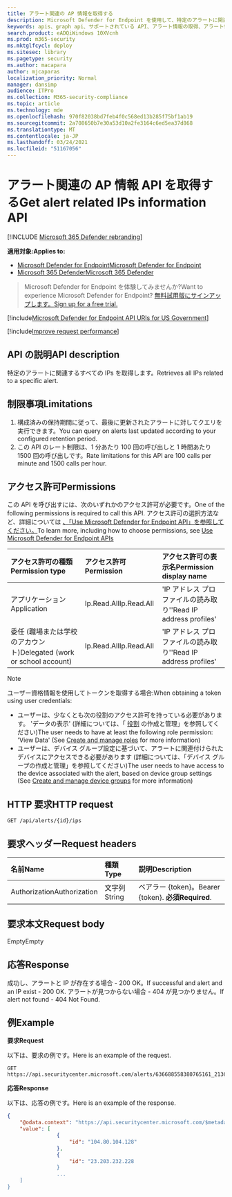 ```yaml
---
title: アラート関連の AP 情報を取得する
description: Microsoft Defender for Endpoint を使用して、特定のアラートに関連するすべての AP を取得します。
keywords: apis、graph api、サポートされている API、アラート情報の取得、アラート情報、関連 IP
search.product: eADQiWindows 10XVcnh
ms.prod: m365-security
ms.mktglfcycl: deploy
ms.sitesec: library
ms.pagetype: security
ms.author: macapara
author: mjcaparas
localization_priority: Normal
manager: dansimp
audience: ITPro
ms.collection: M365-security-compliance
ms.topic: article
ms.technology: mde
ms.openlocfilehash: 970f82038bd7feb4f0c568ed13b285f75bf1ab19
ms.sourcegitcommit: 2a708650b7e30a53d10a2fe3164c6ed5ea37d868
ms.translationtype: MT
ms.contentlocale: ja-JP
ms.lasthandoff: 03/24/2021
ms.locfileid: "51167056"
---
```

# <a name="get-alert-related-ips-information-api"></a><span data-ttu-id="3af02-104">アラート関連の AP 情報 API を取得する</span><span class="sxs-lookup"><span data-stu-id="3af02-104">Get alert related IPs information API</span></span>

[!INCLUDE [Microsoft 365 Defender rebranding](../../includes/microsoft-defender.md)]

<span data-ttu-id="3af02-105">**適用対象:**</span><span class="sxs-lookup"><span data-stu-id="3af02-105">**Applies to:**</span></span>
- [<span data-ttu-id="3af02-106">Microsoft Defender for Endpoint</span><span class="sxs-lookup"><span data-stu-id="3af02-106">Microsoft Defender for Endpoint</span></span>](https://go.microsoft.com/fwlink/p/?linkid=2154037)
- [<span data-ttu-id="3af02-107">Microsoft 365 Defender</span><span class="sxs-lookup"><span data-stu-id="3af02-107">Microsoft 365 Defender</span></span>](https://go.microsoft.com/fwlink/?linkid=2118804)

> <span data-ttu-id="3af02-108">Microsoft Defender for Endpoint を体験してみませんか?</span><span class="sxs-lookup"><span data-stu-id="3af02-108">Want to experience Microsoft Defender for Endpoint?</span></span> [<span data-ttu-id="3af02-109">無料試用版にサインアップします。</span><span class="sxs-lookup"><span data-stu-id="3af02-109">Sign up for a free trial.</span></span>](https://www.microsoft.com/microsoft-365/windows/microsoft-defender-atp?ocid=docs-wdatp-exposedapis-abovefoldlink) 


[!include[Microsoft Defender for Endpoint API URIs for US Government](../../includes/microsoft-defender-api-usgov.md)]

[!include[Improve request performance](../../includes/improve-request-performance.md)]


## <a name="api-description"></a><span data-ttu-id="3af02-110">API の説明</span><span class="sxs-lookup"><span data-stu-id="3af02-110">API description</span></span>
<span data-ttu-id="3af02-111">特定のアラートに関連するすべての IPs を取得します。</span><span class="sxs-lookup"><span data-stu-id="3af02-111">Retrieves all IPs related to a specific alert.</span></span>


## <a name="limitations"></a><span data-ttu-id="3af02-112">制限事項</span><span class="sxs-lookup"><span data-stu-id="3af02-112">Limitations</span></span>
1. <span data-ttu-id="3af02-113">構成済みの保持期間に従って、最後に更新されたアラートに対してクエリを実行できます。</span><span class="sxs-lookup"><span data-stu-id="3af02-113">You can query on alerts last updated according to your configured retention period.</span></span>
2. <span data-ttu-id="3af02-114">この API のレート制限は、1 分あたり 100 回の呼び出しと 1 時間あたり 1500 回の呼び出しです。</span><span class="sxs-lookup"><span data-stu-id="3af02-114">Rate limitations for this API are 100 calls per minute and 1500 calls per hour.</span></span>


## <a name="permissions"></a><span data-ttu-id="3af02-115">アクセス許可</span><span class="sxs-lookup"><span data-stu-id="3af02-115">Permissions</span></span>
<span data-ttu-id="3af02-116">この API を呼び出すには、次のいずれかのアクセス許可が必要です。</span><span class="sxs-lookup"><span data-stu-id="3af02-116">One of the following permissions is required to call this API.</span></span> <span data-ttu-id="3af02-117">アクセス許可の選択方法など、詳細については [、「Use Microsoft Defender for Endpoint API」を参照してください。](apis-intro.md)</span><span class="sxs-lookup"><span data-stu-id="3af02-117">To learn more, including how to choose permissions, see [Use Microsoft Defender for Endpoint APIs](apis-intro.md)</span></span>

<span data-ttu-id="3af02-118">アクセス許可の種類</span><span class="sxs-lookup"><span data-stu-id="3af02-118">Permission type</span></span> |   <span data-ttu-id="3af02-119">アクセス許可</span><span class="sxs-lookup"><span data-stu-id="3af02-119">Permission</span></span>  |   <span data-ttu-id="3af02-120">アクセス許可の表示名</span><span class="sxs-lookup"><span data-stu-id="3af02-120">Permission display name</span></span>
:---|:---|:---
<span data-ttu-id="3af02-121">アプリケーション</span><span class="sxs-lookup"><span data-stu-id="3af02-121">Application</span></span> |   <span data-ttu-id="3af02-122">Ip.Read.All</span><span class="sxs-lookup"><span data-stu-id="3af02-122">Ip.Read.All</span></span> |   <span data-ttu-id="3af02-123">'IP アドレス プロファイルの読み取り'</span><span class="sxs-lookup"><span data-stu-id="3af02-123">'Read IP address profiles'</span></span>
<span data-ttu-id="3af02-124">委任 (職場または学校のアカウント)</span><span class="sxs-lookup"><span data-stu-id="3af02-124">Delegated (work or school account)</span></span> | <span data-ttu-id="3af02-125">Ip.Read.All</span><span class="sxs-lookup"><span data-stu-id="3af02-125">Ip.Read.All</span></span> |  <span data-ttu-id="3af02-126">'IP アドレス プロファイルの読み取り'</span><span class="sxs-lookup"><span data-stu-id="3af02-126">'Read IP address profiles'</span></span>

>[!Note]
> <span data-ttu-id="3af02-127">ユーザー資格情報を使用してトークンを取得する場合:</span><span class="sxs-lookup"><span data-stu-id="3af02-127">When obtaining a token using user credentials:</span></span>
>- <span data-ttu-id="3af02-128">ユーザーは、少なくとも次の役割のアクセス許可を持っている必要があります。 'データの表示' (詳細については、「 [役割](user-roles.md) の作成と管理」を参照してください)</span><span class="sxs-lookup"><span data-stu-id="3af02-128">The user needs to have at least the following role permission: 'View Data' (See [Create and manage roles](user-roles.md) for more information)</span></span>
>- <span data-ttu-id="3af02-129">ユーザーは、デバイス グループ設定に基づいて、アラートに関連付けられたデバイスにアクセスできる必要[](machine-groups.md)があります (詳細については、「デバイス グループの作成と管理」を参照してください)</span><span class="sxs-lookup"><span data-stu-id="3af02-129">The user needs to have access to the device associated with the alert, based on device group settings (See [Create and manage device groups](machine-groups.md) for more information)</span></span>

## <a name="http-request"></a><span data-ttu-id="3af02-130">HTTP 要求</span><span class="sxs-lookup"><span data-stu-id="3af02-130">HTTP request</span></span>
```
GET /api/alerts/{id}/ips
```

## <a name="request-headers"></a><span data-ttu-id="3af02-131">要求ヘッダー</span><span class="sxs-lookup"><span data-stu-id="3af02-131">Request headers</span></span>

<span data-ttu-id="3af02-132">名前</span><span class="sxs-lookup"><span data-stu-id="3af02-132">Name</span></span> | <span data-ttu-id="3af02-133">種類</span><span class="sxs-lookup"><span data-stu-id="3af02-133">Type</span></span> | <span data-ttu-id="3af02-134">説明</span><span class="sxs-lookup"><span data-stu-id="3af02-134">Description</span></span>
:---|:---|:---
<span data-ttu-id="3af02-135">Authorization</span><span class="sxs-lookup"><span data-stu-id="3af02-135">Authorization</span></span> | <span data-ttu-id="3af02-136">文字列</span><span class="sxs-lookup"><span data-stu-id="3af02-136">String</span></span> | <span data-ttu-id="3af02-137">ベアラー {token}。</span><span class="sxs-lookup"><span data-stu-id="3af02-137">Bearer {token}.</span></span> <span data-ttu-id="3af02-138">**必須**</span><span class="sxs-lookup"><span data-stu-id="3af02-138">**Required**.</span></span>


## <a name="request-body"></a><span data-ttu-id="3af02-139">要求本文</span><span class="sxs-lookup"><span data-stu-id="3af02-139">Request body</span></span>
<span data-ttu-id="3af02-140">Empty</span><span class="sxs-lookup"><span data-stu-id="3af02-140">Empty</span></span>

## <a name="response"></a><span data-ttu-id="3af02-141">応答</span><span class="sxs-lookup"><span data-stu-id="3af02-141">Response</span></span>
<span data-ttu-id="3af02-142">成功し、アラートと IP が存在する場合 - 200 OK。</span><span class="sxs-lookup"><span data-stu-id="3af02-142">If successful and alert and an IP exist - 200 OK.</span></span> <span data-ttu-id="3af02-143">アラートが見つからない場合 - 404 が見つかりません。</span><span class="sxs-lookup"><span data-stu-id="3af02-143">If alert not found - 404 Not Found.</span></span>


## <a name="example"></a><span data-ttu-id="3af02-144">例</span><span class="sxs-lookup"><span data-stu-id="3af02-144">Example</span></span>

<span data-ttu-id="3af02-145">**要求**</span><span class="sxs-lookup"><span data-stu-id="3af02-145">**Request**</span></span>

<span data-ttu-id="3af02-146">以下は、要求の例です。</span><span class="sxs-lookup"><span data-stu-id="3af02-146">Here is an example of the request.</span></span>

```http
GET https://api.securitycenter.microsoft.com/alerts/636688558380765161_2136280442/ips
```

<span data-ttu-id="3af02-147">**応答**</span><span class="sxs-lookup"><span data-stu-id="3af02-147">**Response**</span></span>

<span data-ttu-id="3af02-148">以下は、応答の例です。</span><span class="sxs-lookup"><span data-stu-id="3af02-148">Here is an example of the response.</span></span>


```json
{
    "@odata.context": "https://api.securitycenter.microsoft.com/$metadata#Ips",    
    "value": [
                {
                    "id": "104.80.104.128"
                },
                {
                    "id": "23.203.232.228   
                }
                ...
    ]
}
 
```
